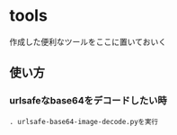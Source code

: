 # tools
作成した便利なツールをここに置いておいく

## 使い方
### urlsafeなbase64をデコードしたい時
    . urlsafe-base64-image-decode.pyを実行
